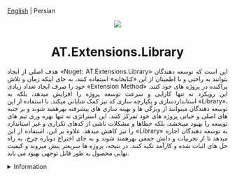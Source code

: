 [English](./README.md) | Persian

<p align="center">
	<img align="center" src="https://www.extensionmethod.com/wp-content/uploads/2020/09/ExtensionMethod_Logo_final_2.png">
</p>

<h1 align="center">
	AT.Extensions.Library
</h1>

<div>
	<p align="justify">
	    هدف اصلی از ایجاد «Nuget: AT.Extensions.Library» این است که توسعه دهندگان بتوانند به راحتی و با اطمینان از این «کتابخانه» استفاده کنند، به جای اینکه زمان و تلاش خود را صرف ایجاد تعداد زیادی «Extension Method» پراکنده در پروژه های خود کنند. این رویکرد نه تنها کارایی و سرعت توسعه پروژه را افزایش میدهد، بلکه به استانداردسازی و یکپارچه سازی کد نیز کمک شایانی میکند. با استفاده از این «Library»، توسعه دهندگان میتوانند از ویژگی ها و بهینه سازی های پیشرفته بهرهمند شوند و بر جنبه های اصلی و حیاتی پروژه های خود تمرکز کنند. این استراتژی نه تنها بهره وری تیم های توسعه را بهبود میبخشد، بلکه خطاها و مشکلات ناشی از کدهای تکراری و غیر استاندارد را نیز کاهش میدهد. علاوه بر این، استفاده از این «Library» به توسعه دهندگان اجازه میدهد تا از تجربیات و دانش جمعی بهرهمند شوند و به جای اختراع دوباره چرخ، به راه حل های اثبات شده و کارآمد تکیه کنند. در نتیجه، پروژه ها سریعتر پیش میروند و کیفیت نهایی محصول به طور قابل توجهی بهبود می یابد.
	</p>
</div>

<details>
<summary>Information</summary>

### جدول Method های پیاده سازی شده در پروژه
| Row  | Category | Number Of Methods
| :---: | :---: | :---:
| 01 | CharExtension | ---
| 02 | DateTimeExtension | ---
| 03 | DirectoryInfoExtension | ---
| 04 | FileInfoExtension | ---
| 05 | HttpHandlerExtension | ---
| 06 | StringExtension | ---
| 07 | XMLExtension | ---

</details>
